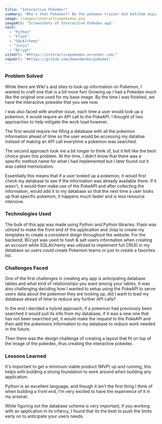 ```yaml
---
title: "Interactive Pokedex!"
summary: "Who's that Pokemon?! Be the pokemon trainer Ash Ketchum aspired to be with your very own Interactive Pokedex! This Interactive Pokedex allows you to look up information about each Pokemon's unique attributes and abilities; as well as where you can find them. Save your favorites to craft your dream team!"
image: /images/interactivepokedex.png
imageAlt: "Screenshots of Interactive Pokedex app"
tech:
  - "Python"
  - "Flask"
  - "SQLAlchemy"
  - "Jinja"
  - "BCrypt"
siteUrl: "#https://interactivepokedex.onrender.com/"
repoUrl: "#https://github.com/damonBenbo/pokedex"
---
```


### Problem Solved

While there are Wiki's and sites to look up information on Pokemon, I wanted to craft one that is a bit more fun! Growing up I had a Pokedex much like the original one used for my base image. By the time I was finished, we have the interactive pokedex that you see now.

I was also faced with another issue, each time a user would look up a pokemon, it would require an API call to the PokeAPI. I thought of two approaches to help mitigate the work load however. 

The first would require me filling a database with all the pokemon information ahead of time so the user would be accessing my databse instead of making an API call everytime a pokemon was searched.

The second approach took me a bit longer to think of, but it felt like the best choice given this problem. At the time, I didn't know that there was a specific method name for what I had implemented but I later found out it was called memoization. 

Essentially this means that if a user looked up a pokemon, it would first check my database to see if the information was already available there. If it wasn't, it would then make use of the PokeAPI and after collecting the information, would add it to my database so that the next time a user looks up that specific pokemon, it happens much faster and is less resource intensive.

### Technologies Used

The bulk of this app was made using Python and Python libraries. Flask was utilized to make the front end of the application and Jinja to create my templates to create a consistent disign throughout the website. For the backend, BCrypt was used to hash & salt users information when creating an account while SQLAlchemy was utilized to implement full CRUD in my database so users could create Pokemon teams or just to create a favorites list.

### Challenges Faced

One of the first challenges in creating any app is anticipating database tables and what kind of relationships you want among your tables. It was also challenging deciding how I wanted to setup using the PokeAPI to serve users data about the pokemon they are looking up, did I want to load my database ahead of time to reduce any further API calls? 

In the end I decided a hybrid approach, if a pokemon had previously been searched it would pull its info from my database, if it was a new one that has not been searched yet, it would make the request to the PokeAPI and then add the pokemons information to my database to reduce work needed in the future.

Then there was the design challenge of creating a layout that fit on top of the image of the pokedex, thus creating the interactive pokedex.

### Lessons Learned

It's important to get a minimum viable product (MVP) up and running, this helps with building a strong foundation to work around when building any application.

Python is an excellent language, and though it isn't the first thing I think of when building a front end, I'm very excited to have the experience of it in my arsenal. 

While figuring out the database schema is very important, if you working with an application in its infancy, I found that its the best to push the limits early on to anticipate your users needs.